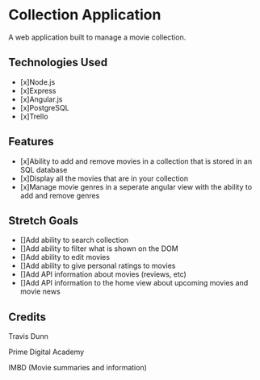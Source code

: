# Collection Application
A web application built to manage a movie collection.
## Technologies Used
- [x]Node.js
- [x]Express
- [x]Angular.js
- [x]PostgreSQL
- [x]Trello
## Features
- [x]Ability to add and remove movies in a collection that is stored in an SQL database
- [x]Display all the movies that are in your collection
- [x]Manage movie genres in a seperate angular view with the ability to add and remove genres
## Stretch Goals
- []Add ability to search collection 
- []Add ability to filter what is shown on the DOM 
- []Add ability to edit movies
- []Add ability to give personal ratings to movies
- []Add API information about movies (reviews, etc)
- []Add API information to the home view about upcoming movies and movie news

## Credits
Travis Dunn

Prime Digital Academy

IMBD (Movie summaries and information)